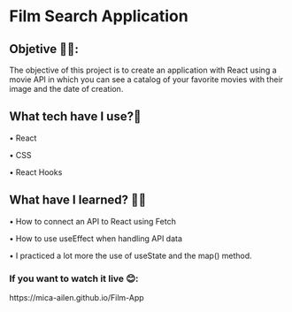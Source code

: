 
<h1>Film Search Application </h1>

<h2>Objetive 🙌🏼:</h2>

<p>The objective of this project is to create an application with React using a movie API in which you can see a catalog of your favorite movies with their image and the date of creation.</p>

<h2>What tech have I use?🙋</h2>

•	React<br>

•	CSS<br>

•	React Hooks<br>

<h2>What have I learned? 💪🏼 </h2>

•	How to connect an API to React using Fetch

•	How to use useEffect when handling API data

•	I practiced a lot more the use of useState and the map() method.

<h3>If you want to watch it live 😊:</h3> https://mica-ailen.github.io/Film-App
